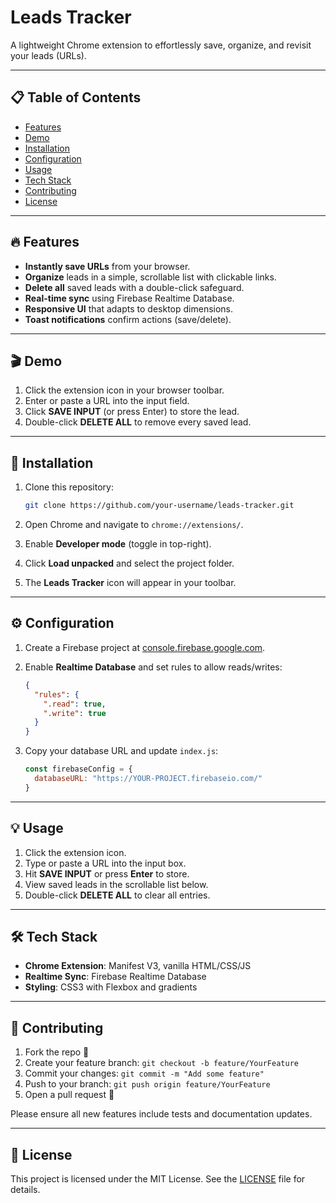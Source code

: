 # Leads Tracker

A lightweight Chrome extension to effortlessly save, organize, and revisit your leads (URLs).

---

## 📋 Table of Contents

* [Features](#-features)
* [Demo](#-demo)
* [Installation](#-installation)
* [Configuration](#-configuration)
* [Usage](#-usage)
* [Tech Stack](#-tech-stack)
* [Contributing](#-contributing)
* [License](#-license)

---

## 🔥 Features

* **Instantly save URLs** from your browser.
* **Organize** leads in a simple, scrollable list with clickable links.
* **Delete all** saved leads with a double-click safeguard.
* **Real-time sync** using Firebase Realtime Database.
* **Responsive UI** that adapts to desktop dimensions.
* **Toast notifications** confirm actions (save/delete).

---

## 🎬 Demo

1. Click the extension icon in your browser toolbar.
2. Enter or paste a URL into the input field.
3. Click **SAVE INPUT** (or press Enter) to store the lead.
4. Double-click **DELETE ALL** to remove every saved lead.

---

## 🚀 Installation

1. Clone this repository:

   ```bash
   git clone https://github.com/your-username/leads-tracker.git
   ```
2. Open Chrome and navigate to `chrome://extensions/`.
3. Enable **Developer mode** (toggle in top-right).
4. Click **Load unpacked** and select the project folder.
5. The **Leads Tracker** icon will appear in your toolbar.

---

## ⚙️ Configuration

1. Create a Firebase project at [console.firebase.google.com](https://console.firebase.google.com).
2. Enable **Realtime Database** and set rules to allow reads/writes:

   ```json
   {
     "rules": {
       ".read": true,
       ".write": true
     }
   }
   ```
3. Copy your database URL and update `index.js`:

   ```js
   const firebaseConfig = {
     databaseURL: "https://YOUR-PROJECT.firebaseio.com/"
   }
   ```

---

## 💡 Usage

1. Click the extension icon.
2. Type or paste a URL into the input box.
3. Hit **SAVE INPUT** or press **Enter** to store.
4. View saved leads in the scrollable list below.
5. Double-click **DELETE ALL** to clear all entries.

---

## 🛠️ Tech Stack

* **Chrome Extension**: Manifest V3, vanilla HTML/CSS/JS
* **Realtime Sync**: Firebase Realtime Database
* **Styling**: CSS3 with Flexbox and gradients

---

## 🤝 Contributing

1. Fork the repo 🍴
2. Create your feature branch: `git checkout -b feature/YourFeature`
3. Commit your changes: `git commit -m "Add some feature"`
4. Push to your branch: `git push origin feature/YourFeature`
5. Open a pull request 📝

Please ensure all new features include tests and documentation updates.

---

## 📜 License

This project is licensed under the MIT License. See the [LICENSE](LICENSE) file for details.
